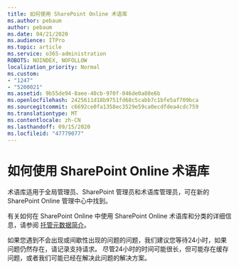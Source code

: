 ```yaml
---
title: 如何使用 SharePoint Online 术语库
ms.author: pebaum
author: pebaum
ms.date: 04/21/2020
ms.audience: ITPro
ms.topic: article
ms.service: o365-administration
ROBOTS: NOINDEX, NOFOLLOW
localization_priority: Normal
ms.custom:
- "1247"
- "5200021"
ms.assetid: 9b55de94-8aee-40cb-970f-046de0a80e6b
ms.openlocfilehash: 2425611d18b9751fd68c5cabb7c1bfe5af709bca
ms.sourcegitcommit: c6692ce0fa1358ec3529e59ca0ecdfdea4cdc759
ms.translationtype: MT
ms.contentlocale: zh-CN
ms.lasthandoff: 09/15/2020
ms.locfileid: "47779077"
---
```

# <a name="how-to-use-the-sharepoint-online-term-store"></a>如何使用 SharePoint Online 术语库

术语库适用于全局管理员、SharePoint 管理员和术语库管理员，可在新的 SharePoint Online 管理中心中找到。
  
有关如何在 SharePoint Online 中使用 SharePoint Online 术语库和分类的详细信息，请参阅 [托管元数据简介](https://go.microsoft.com/fwlink/?linkid=2044674&amp;clcid=0x409)。
  
如果您遇到不会出现或间歇性出现的问题的问题，我们建议您等待24小时，如果问题仍然存在，请记录支持请求。 尽管24小时的时间可能很长，但可能存在缓存问题，或者我们可能已经在解决此问题的解决方案。
  